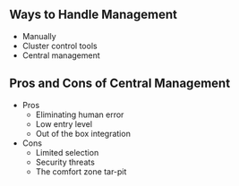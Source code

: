 ## Ways to Handle Management
- Manually
- Cluster control tools
- Central management

## Pros and Cons of Central Management
- Pros
  - Eliminating human error
  - Low entry level
  - Out of the box integration
- Cons
  - Limited selection
  - Security threats
  - The comfort zone tar-pit
